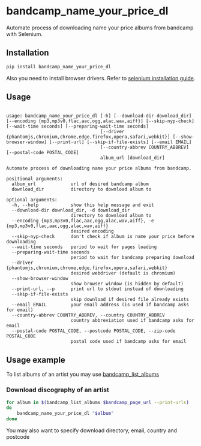 # bandcamp_name_your_price_dl

Automate process of downloading name your price albums from bandcamp with Selenium.

## Installation

```sh
pip install bandcamp_name_your_price_dl
```

Also you need to install browser drivers. Refer to [selenium installation guide](https://selenium-python.readthedocs.io/installation.html#drivers).

## Usage

```text

usage: bandcamp_name_your_price_dl [-h] [--download-dir download_dir] [--encoding {mp3,mp3v0,flac,aac,ogg,alac,wav,aiff}] [--skip-nyp-check] [--wait-time seconds] [--preparing-wait-time seconds]
                                   [--driver {phantomjs,chromium,chrome,edge,firefox,opera,safari,webkit}] [--show-browser-window] [--print-url] [--skip-if-file-exists] [--email EMAIL]
                                   [--country-abbrev COUNTRY_ABBREV] [--postal-code POSTAL_CODE]
                                   album_url [download_dir]

Automate process of downloading name your price albums from bandcamp.

positional arguments:
  album_url             url of desired bandcamp album
  download_dir          directory to download album to

optional arguments:
  -h, --help            show this help message and exit
  --download-dir download_dir, -d download_dir
                        directory to download album to
  --encoding {mp3,mp3v0,flac,aac,ogg,alac,wav,aiff}, -e {mp3,mp3v0,flac,aac,ogg,alac,wav,aiff}
                        desired encoding
  --skip-nyp-check      don't check if album is name your price before downloading
  --wait-time seconds   period to wait for pages loading
  --preparing-wait-time seconds
                        period to wait for bandcamp preparing download
  --driver {phantomjs,chromium,chrome,edge,firefox,opera,safari,webkit}
                        desired webdriver (default is chromium)
  --show-browser-window
                        show browser window (is hidden by default)
  --print-url, --p      print url to stdout instead of downloading
  --skip-if-file-exists
                        skip download if desired file already exists
  --email EMAIL         your email address (is used if bandcamp asks for email)
  --country-abbrev COUNTRY_ABBREV, --country COUNTRY_ABBREV
                        country abbreviation used if bandcamp asks for email
  --postal-code POSTAL_CODE, --postcode POSTAL_CODE, --zip-code POSTAL_CODE
                        postal code used if bandcamp asks for email
```

## Usage example

To list albums of an artist you may use [bandcamp_list_albums](https://github.com/Layerex/bandcamp_list_albums)

### Download discography of an artist

```bash
for album in $(bandcamp_list_albums $bandcamp_page_url --print-urls)
do
    bandcamp_name_your_price_dl "$album"
done
```

You may also want to specify download directory, email, country and postcode
